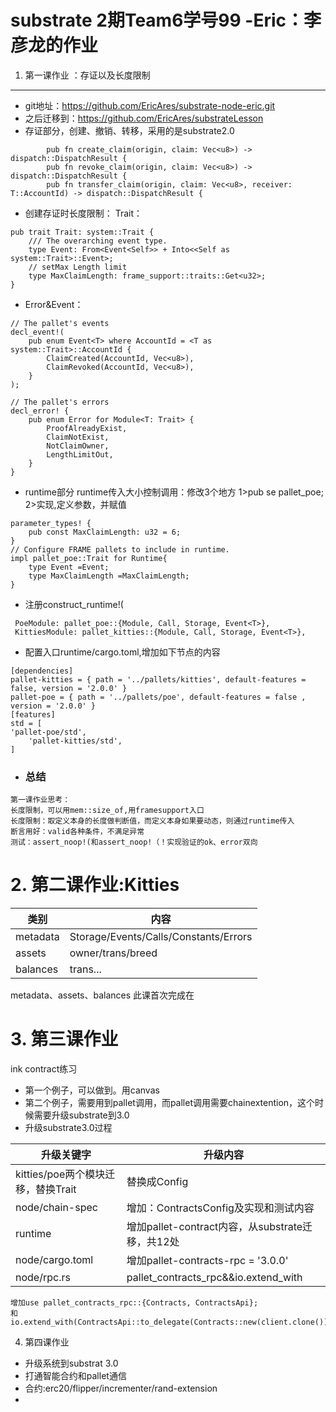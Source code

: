 # substrate 2期Team6学号99 -Eric：李彦龙的作业
 

1. 第一课作业 ：存证以及长度限制

---

- git地址：https://github.com/EricAres/substrate-node-eric.git
- 之后迁移到：https://github.com/EricAres/substrateLesson
- 存证部分，创建、撤销、转移，采用的是substrate2.0

```
		pub fn create_claim(origin, claim: Vec<u8>) -> dispatch::DispatchResult {
		pub fn revoke_claim(origin, claim: Vec<u8>) -> dispatch::DispatchResult {
		pub fn transfer_claim(origin, claim: Vec<u8>, receiver: T::AccountId) -> dispatch::DispatchResult {

```
- 创建存证时长度限制：
Trait：

```
pub trait Trait: system::Trait {
	/// The overarching event type.
	type Event: From<Event<Self>> + Into<<Self as system::Trait>::Event>;
	// setMax Length limit
	type MaxClaimLength: frame_support::traits::Get<u32>;
}
```
- Error&Event：

```
// The pallet's events
decl_event!(
	pub enum Event<T> where AccountId = <T as system::Trait>::AccountId {
		ClaimCreated(AccountId, Vec<u8>),
		ClaimRevoked(AccountId, Vec<u8>),
	}
);

// The pallet's errors
decl_error! {
	pub enum Error for Module<T: Trait> {
		ProofAlreadyExist,
		ClaimNotExist,
		NotClaimOwner,
		LengthLimitOut,
	}
}
```
- runtime部分
runtime传入大小控制调用：修改3个地方
1>pub se pallet_poe;
2>实现,定义参数，并赋值

```
parameter_types! {
	pub const MaxClaimLength: u32 = 6;
}
// Configure FRAME pallets to include in runtime.
impl pallet_poe::Trait for Runtime{
	type Event =Event;
	type MaxClaimLength =MaxClaimLength;
}
```
- 注册construct_runtime!(
```
 PoeModule: pallet_poe::{Module, Call, Storage, Event<T>},
 KittiesModule: pallet_kitties::{Module, Call, Storage, Event<T>},
```

- 配置入口runtime/cargo.toml,增加如下节点的内容

```
[dependencies]
pallet-kitties = { path = '../pallets/kitties', default-features = false, version = '2.0.0' }
pallet-poe = { path = '../pallets/poe', default-features = false , version = '2.0.0' }
[features]
std = [
'pallet-poe/std',
    'pallet-kitties/std',
]
```
- ### 总结

```
第一课作业思考：
长度限制，可以用mem::size_of,用framesupport入口
长度限制：取定义本身的长度做判断值，而定义本身如果要动态，则通过runtime传入
断言用好：valid各种条件，不满足异常
测试：assert_noop!(和assert_noop!（！实现验证的ok、error双向
```

# 2. 第二课作业:Kitties

| 类别     | 内容                                  |
| -------- | ------------------------------------- |
| metadata | Storage/Events/Calls/Constants/Errors |
| assets   | owner/trans/breed                     |
| balances | trans...                              |



metadata、assets、balances
此课首次完成在
# 3. 第三课作业
ink contract练习
- 第一个例子，可以做到。用canvas
- 第二个例子，需要用到pallet调用，而pallet调用需要chainextention，这个时候需要升级substrate到3.0
- 升级substrate3.0过程

| 升级关键字                         | 升级内容                                         |
| ---------------------------------- | ------------------------------------------------ |
| kitties/poe两个模块迁移，替换Trait | 替换成Config                                     |
| node/chain-spec                    | 增加：ContractsConfig及实现和测试内容            |
| runtime                            | 增加pallet-contract内容，从substrate迁移，共12处 |
| node/cargo.toml                    | 增加pallet-contracts-rpc = '3.0.0'               |
| node/rpc.rs                        | pallet_contracts_rpc&&io.extend_with             |
```
增加use pallet_contracts_rpc::{Contracts, ContractsApi};
和io.extend_with(ContractsApi::to_delegate(Contracts::new(client.clone()));
```




4. 第四课作业
- 升级系统到substrat 3.0
- 打通智能合约和pallet通信
- 合约:erc20/flipper/incrementer/rand-extension
- 